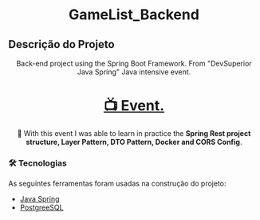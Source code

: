 <h1 align = "center"> GameList_Backend </h1>

## Descrição do Projeto
<p align="center">Back-end project using the Spring Boot Framework. From "DevSuperior Java Spring" Java intensive event.</p>

<h1 align="center">
    <a href="https://www.youtube.com/watch?v=aX_lebxpajc&t=1s&ab_channel=DevsuperiorJavaSpring">📺 Event.</a>
</h1>
<p align="center">🚀 
With this event I was able to learn in practice the <strong>Spring Rest project structure, Layer Pattern, DTO Pattern, Docker and CORS Config</strong>.
</p>

### 🛠 Tecnologias

As seguintes ferramentas foram usadas na construção do projeto:

- [Java Spring](https://spring.io/projects/spring-boot)
- [PostgreeSQL](https://www.postgresql.org/)
